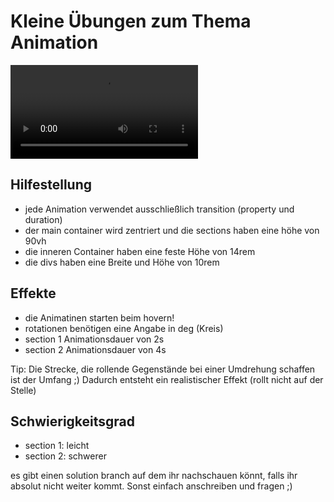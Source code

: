 # Kleine Übungen zum Thema Animation

<video src="preview/Animationen_sind_toll!.mp4" controls title="Title"></video>

## Hilfestellung

- jede Animation verwendet ausschließlich transition (property und duration)
- der main container wird zentriert und die sections haben eine höhe von 90vh
- die inneren Container haben eine feste Höhe von 14rem
- die divs haben eine Breite und Höhe von 10rem

## Effekte

- die Animatinen starten beim hovern!
- rotationen benötigen eine Angabe in deg (Kreis)
- section 1 Animationsdauer von 2s
- section 2 Animationsdauer von 4s

Tip: Die Strecke, die rollende Gegenstände bei einer Umdrehung schaffen ist der Umfang ;)
Dadurch entsteht ein realistischer Effekt (rollt nicht auf der Stelle)

## Schwierigkeitsgrad

- section 1: leicht
- section 2: schwerer

es gibt einen solution branch auf dem ihr nachschauen könnt, falls ihr absolut nicht weiter kommt. Sonst einfach anschreiben und fragen ;)